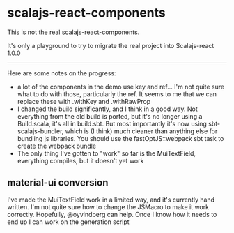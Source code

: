 # scalajs-react-components

This is not the real scalajs-react-components.

It's only a playground to try to migrate the real project into Scalajs-react 1.0.0

---------------------------------------------------------
Here are some notes on the progress:

- a lot of the components in the demo use key and ref... I'm not quite sure what to do with those,
particularly the ref. It seems to me that we can replace these with .withKey and .withRawProp
- I changed the build significantly, and I think in a good way. Not everything from the old build is ported,
but it's no longer using a Build.scala, it's all in build.sbt. But most importantly it's now using
sbt-scalajs-bundler, which is (I think) much cleaner than anything else for bundling js libraries.
You should use the fastOptJS::webpack sbt task to create the webpack bundle
- The only thing I've gotten to "work" so far is the MuiTextField, everything compiles, but it doesn't yet work

material-ui conversion
----------------------
I've made the MuiTextField work in a limited way, and it's currently hand written. I'm not quite sure how to
change the JSMacro to make it work correctly. Hopefully, @oyvindberg can help. Once I know how it needs to end up
I can work on the generation script